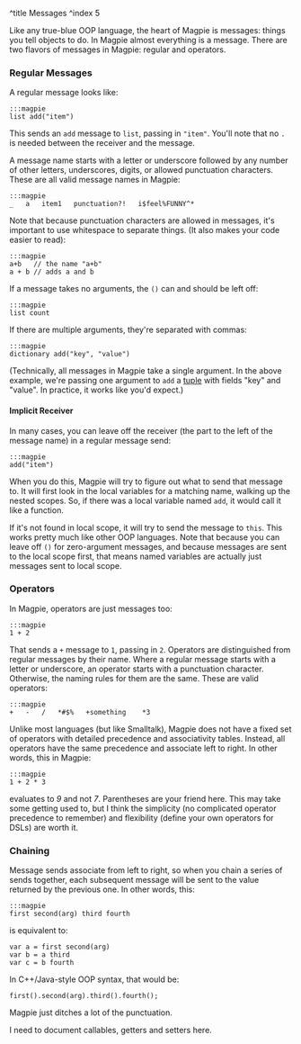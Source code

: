 ^title Messages
^index 5

Like any true-blue OOP language, the heart of Magpie is messages: things you tell objects to do. In Magpie almost everything is a message. There are two flavors of messages in Magpie: regular and operators.

### Regular Messages 

A regular message looks like:

    :::magpie
    list add("item")

This sends an `add` message to `list`, passing in `"item"`. You'll note that no `.` is needed between the receiver and the message.

A message name starts with a letter or underscore followed by any number of other letters, underscores, digits, or allowed punctuation characters. These are all valid message names in Magpie:

    :::magpie
    _   a   item1   punctuation?!   i$feel%FUNNY^*

Note that because punctuation characters are allowed in messages, it's important to use whitespace to separate things. (It also makes your code easier to read):

    :::magpie
    a+b   // the name "a+b"
    a + b // adds a and b

If a message takes no arguments, the `()` can and should be left off:

    :::magpie
    list count

If there are multiple arguments, they're separated with commas:

    :::magpie
    dictionary add("key", "value")

(Technically, all messages in Magpie take a single argument. In the above example, we're passing one argument to `add` a [tuple](compound-values.html) with fields "key" and "value". In practice, it works like you'd expect.)

#### Implicit Receiver

In many cases, you can leave off the receiver (the part to the left of the message name) in a regular message send:

    :::magpie
    add("item")

When you do this, Magpie will try to figure out what to send that message to. It
will first look in the local variables for a matching name, walking up the
nested scopes. So, if there was a local variable named `add`, it would call it
like a function.

If it's not found in local scope, it will try to send the message to `this`.
This works pretty much like other OOP languages. Note that because you can leave
off `()` for zero-argument messages, and because messages are sent to the local
scope first, that means named variables are actually just messages sent to local
scope.

### Operators

In Magpie, operators are just messages too:

    :::magpie
    1 + 2

That sends a `+` message to `1`, passing in `2`. Operators are distinguished from regular messages by their name. Where a regular message starts with a letter or underscore, an operator starts with a punctuation character. Otherwise, the naming rules for them are the same. These are valid operators:

    :::magpie
    +   -   /   *#$%   +something    *3

Unlike most languages (but like Smalltalk), Magpie does not have a fixed set of operators with detailed precedence and associativity tables. Instead, all operators have the same precedence and associate left to right. In other words, this in Magpie:

    :::magpie
    1 + 2 * 3

evaluates to *9* and not *7*. Parentheses are your friend here. This may take some getting used to, but I think the simplicity (no complicated operator precedence to remember) and flexibility (define your own operators for DSLs) are worth it.

### Chaining

Message sends associate from left to right, so when you chain a series of sends together, each subsequent message will be sent to the value returned by the previous one. In other words, this:

    :::magpie
    first second(arg) third fourth

is equivalent to:

    var a = first second(arg)
    var b = a third
    var c = b fourth

In C++/Java-style OOP syntax, that would be:

    first().second(arg).third().fourth();

Magpie just ditches a lot of the punctuation.

<p class="future">
I need to document callables, getters and setters here.
</p>
